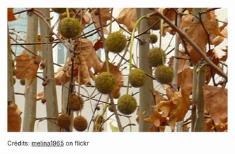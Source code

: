 ![Maxence](/images/2022-02-12.jpg)

Crédits: [melina1965](https://www.flickr.com/people/8989278@N03/) on flickr